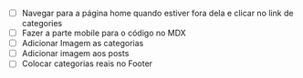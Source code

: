 - [ ] Navegar para a página home quando estiver fora dela e clicar no link de categories
- [ ] Fazer a parte mobile para o código no MDX
- [ ] Adicionar Imagem as categorias
- [ ] Adicionar imagem aos posts
- [ ] Colocar categorias reais no Footer